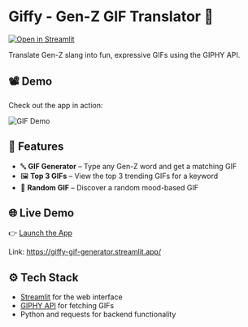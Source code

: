 # Giffy - Gen-Z GIF Translator 🎉  
[![Open in Streamlit](https://static.streamlit.io/badges/streamlit_badge_black_white.svg)](https://giffy-gif-generator.streamlit.app/)

Translate Gen-Z slang into fun, expressive GIFs using the GIPHY API.

## 📽 Demo

Check out the app in action:

![GIF Demo](gif-generator-demo.gif)


## 🚀 Features

- 🔤 **GIF Generator** – Type any Gen-Z word and get a matching GIF
- 🖼 **Top 3 GIFs** – View the top 3 trending GIFs for a keyword
- 🎲 **Random GIF** – Discover a random mood-based GIF

## 🌐 Live Demo  
👉 [Launch the App](https://giffy-gif-generator.streamlit.app/)

Link: https://giffy-gif-generator.streamlit.app/

## ⚙️ Tech Stack

- [Streamlit](https://streamlit.io/) for the web interface  
- [GIPHY API](https://developers.giphy.com/) for fetching GIFs  
- Python and requests for backend functionality
